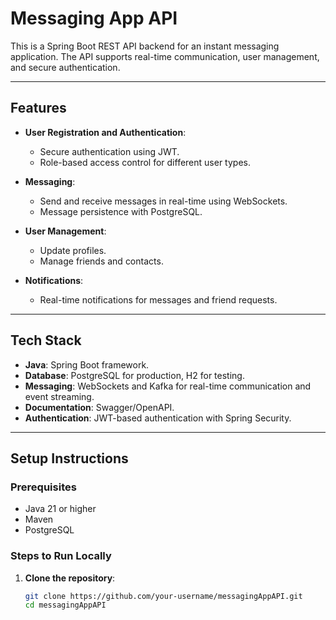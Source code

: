 # Messaging App API

This is a Spring Boot REST API backend for an instant messaging application. The API supports real-time communication, user management, and secure authentication.

---

## Features

- **User Registration and Authentication**:
    - Secure authentication using JWT.
    - Role-based access control for different user types.

- **Messaging**:
    - Send and receive messages in real-time using WebSockets.
    - Message persistence with PostgreSQL.

- **User Management**:
    - Update profiles.
    - Manage friends and contacts.

- **Notifications**:
    - Real-time notifications for messages and friend requests.

---

## Tech Stack

- **Java**: Spring Boot framework.
- **Database**: PostgreSQL for production, H2 for testing.
- **Messaging**: WebSockets and Kafka for real-time communication and event streaming.
- **Documentation**: Swagger/OpenAPI.
- **Authentication**: JWT-based authentication with Spring Security.

---

## Setup Instructions

### Prerequisites
- Java 21 or higher
- Maven
- PostgreSQL

### Steps to Run Locally

1. **Clone the repository**:
   ```bash
   git clone https://github.com/your-username/messagingAppAPI.git
   cd messagingAppAPI
